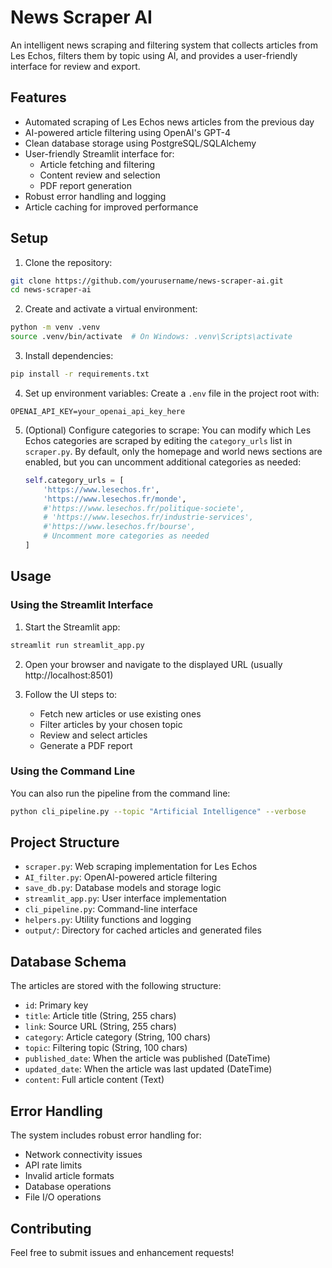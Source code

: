# News Scraper AI

An intelligent news scraping and filtering system that collects articles from Les Echos, filters them by topic using AI, and provides a user-friendly interface for review and export.

## Features

- Automated scraping of Les Echos news articles from the previous day
- AI-powered article filtering using OpenAI's GPT-4
- Clean database storage using PostgreSQL/SQLAlchemy
- User-friendly Streamlit interface for:
  - Article fetching and filtering
  - Content review and selection
  - PDF report generation
- Robust error handling and logging
- Article caching for improved performance

## Setup

1. Clone the repository:
```bash
git clone https://github.com/yourusername/news-scraper-ai.git
cd news-scraper-ai
```

2. Create and activate a virtual environment:
```bash
python -m venv .venv
source .venv/bin/activate  # On Windows: .venv\Scripts\activate
```

3. Install dependencies:
```bash
pip install -r requirements.txt
```

4. Set up environment variables:
Create a `.env` file in the project root with:
```
OPENAI_API_KEY=your_openai_api_key_here
```

5. (Optional) Configure categories to scrape:
   You can modify which Les Echos categories are scraped by editing the `category_urls` list in `scraper.py`. 
   By default, only the homepage and world news sections are enabled, but you can uncomment additional categories 
   as needed:
   ```python
   self.category_urls = [
       'https://www.lesechos.fr',
       'https://www.lesechos.fr/monde',
       #'https://www.lesechos.fr/politique-societe',
       # 'https://www.lesechos.fr/industrie-services',
       #'https://www.lesechos.fr/bourse',
       # Uncomment more categories as needed
   ]
   ```

## Usage

### Using the Streamlit Interface

1. Start the Streamlit app:
```bash
streamlit run streamlit_app.py
```

2. Open your browser and navigate to the displayed URL (usually http://localhost:8501)

3. Follow the UI steps to:
   - Fetch new articles or use existing ones
   - Filter articles by your chosen topic
   - Review and select articles
   - Generate a PDF report

### Using the Command Line

You can also run the pipeline from the command line:

```bash
python cli_pipeline.py --topic "Artificial Intelligence" --verbose
```

## Project Structure

- `scraper.py`: Web scraping implementation for Les Echos
- `AI_filter.py`: OpenAI-powered article filtering
- `save_db.py`: Database models and storage logic
- `streamlit_app.py`: User interface implementation
- `cli_pipeline.py`: Command-line interface
- `helpers.py`: Utility functions and logging
- `output/`: Directory for cached articles and generated files

## Database Schema

The articles are stored with the following structure:

- `id`: Primary key
- `title`: Article title (String, 255 chars)
- `link`: Source URL (String, 255 chars)
- `category`: Article category (String, 100 chars)
- `topic`: Filtering topic (String, 100 chars)
- `published_date`: When the article was published (DateTime)
- `updated_date`: When the article was last updated (DateTime)
- `content`: Full article content (Text)

## Error Handling

The system includes robust error handling for:
- Network connectivity issues
- API rate limits
- Invalid article formats
- Database operations
- File I/O operations

## Contributing

Feel free to submit issues and enhancement requests!